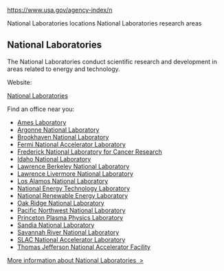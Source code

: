 

https://www.usa.gov/agency-index/n

National Laboratories locations
National Laboratories research areas

National Laboratories  
---------------------  

The National Laboratories conduct scientific research and development in areas related to energy and technology.

Website:

[National Laboratories](https://www.energy.gov/national-laboratories)

Find an office near you:

* [Ames Laboratory](https://www.ameslab.gov/)
* [Argonne National Laboratory](https://www.anl.gov/)
* [Brookhaven National Laboratory](https://www.bnl.gov/world/)
* [Fermi National Accelerator Laboratory](https://www.fnal.gov/)
* [Frederick National Laboratory for Cancer Research](https://frederick.cancer.gov/)
* [Idaho National Laboratory](https://inl.gov/)
* [Lawrence Berkeley National Laboratory](https://www.lbl.gov/)
* [Lawrence Livermore National Laboratory](https://www.llnl.gov/)
* [Los Alamos National Laboratory](https://www.lanl.gov/)
* [National Energy Technology Laboratory](https://www.netl.doe.gov/)
* [National Renewable Energy Laboratory](https://www.nrel.gov/)
* [Oak Ridge National Laboratory](https://www.ornl.gov/)
* [Pacific Northwest National Laboratory](https://www.pnnl.gov/)
* [Princeton Plasma Physics Laboratory](https://www.pppl.gov/)
* [Sandia National Laboratory](https://www.sandia.gov/)
* [Savannah River National Laboratory](https://srnl.doe.gov/)
* [SLAC National Accelerator Laboratory](https://www6.slac.stanford.edu/)
* [Thomas Jefferson National Accelerator Facility](https://www.jlab.org/)

[More information about National Laboratories  >](https://www.usa.gov/agencies/national-laboratories)
